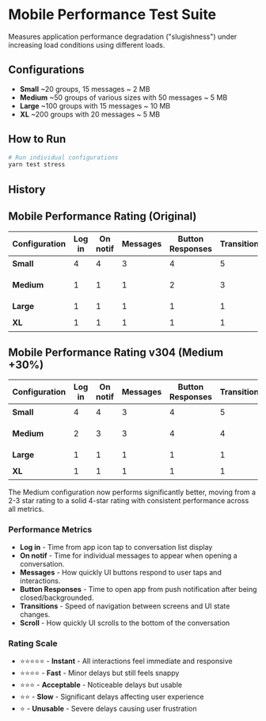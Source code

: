 # Mobile Performance Test Suite

Measures application performance degradation ("slugishness") under increasing load conditions using different loads.

## Configurations

- **Small** ~20 groups, 15 messages ~ 2 MB
- **Medium** ~50 groups of various sizes with 50 messages ~ 5 MB
- **Large** ~100 groups with 15 messages ~ 10 MB
- **XL** ~200 groups with 20 messages ~ 5 MB

## How to Run

```bash
# Run individual configurations
yarn test stress
```

## History

## Mobile Performance Rating (Original)

| Configuration | Log in | On notif | Messages | Button Responses | Transitions | Scroll | Rating          |
| ------------- | ------ | -------- | -------- | ---------------- | ----------- | ------ | --------------- |
| **Small**     | 4      | 4        | 3        | 4                | 5           | 4      | ⭐️⭐️⭐️⭐️⭐️ |
| **Medium**    | 1      | 1        | 1        | 2                | 3           | 3      | ⭐️⭐️ (2.83)   |
| **Large**     | 1      | 1        | 1        | 1                | 1           | 1      | ⭐️             |
| **XL**        | 1      | 1        | 1        | 1                | 1           | 1      | ⭐️             |

## Mobile Performance Rating v304 (Medium +30%)

| Configuration | Log in | On notif | Messages | Button Responses | Transitions | Scroll | Rating           |
| ------------- | ------ | -------- | -------- | ---------------- | ----------- | ------ | ---------------- |
| **Small**     | 4      | 4        | 3        | 4                | 5           | 4      | ⭐️⭐️⭐️⭐️⭐️  |
| **Medium**    | 2      | 3        | 3        | 4                | 4           | 3      | ⭐️⭐️⭐️ (3.17) |
| **Large**     | 1      | 1        | 1        | 1                | 1           | 1      | ⭐️              |
| **XL**        | 1      | 1        | 1        | 1                | 1           | 1      | ⭐️              |

The Medium configuration now performs significantly better, moving from a 2-3 star rating to a solid 4-star rating with consistent performance across all metrics.

### Performance Metrics

- **Log in** - Time from app icon tap to conversation list display
- **On notif** - Time for individual messages to appear when opening a conversation.
- **Messages** - How quickly UI buttons respond to user taps and interactions.
- **Button Responses** - Time to open app from push notification after being closed/backgrounded.
- **Transitions** - Speed of navigation between screens and UI state changes.
- **Scroll** - How quickly UI scrolls to the bottom of the conversation

### Rating Scale

- ⭐️⭐️⭐️⭐️⭐️ - **Instant** - All interactions feel immediate and responsive
- ⭐️⭐️⭐️⭐️ - **Fast** - Minor delays but still feels snappy
- ⭐️⭐️⭐️ - **Acceptable** - Noticeable delays but usable
- ⭐️⭐️ - **Slow** - Significant delays affecting user experience
- ⭐️ - **Unusable** - Severe delays causing user frustration
